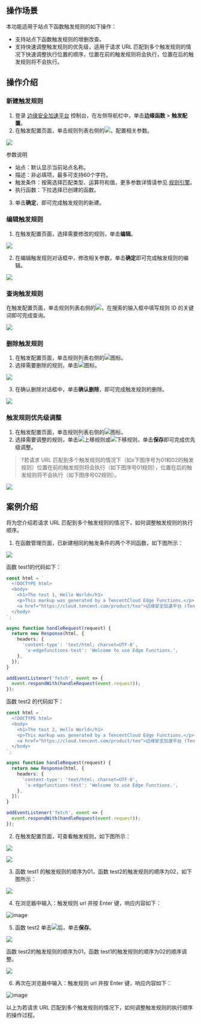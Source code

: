 ## 操作场景
本功能适用于站点下函数触发规则的如下操作：  
- 支持站点下函数触发规则的增删改查。  
- 支持快速调整触发规则的优先级，适用于请求 URL 匹配到多个触发规则的情况下快速调整执行位置的顺序，位置在前的触发规则将会执行，位置在后的触发规则将不会执行。  

## 操作介绍 
### 新建触发规则
1. 登录 [边缘安全加速平台](https://console.cloud.tencent.com/edgeone) 控制台，在左侧导航栏中，单击**边缘函数** > **触发配置**。
2. 在触发配置页面，单击规则列表右侧的![](https://qcloudimg.tencent-cloud.cn/raw/03f10b28b4a75b8cc534e433375ed0d2.png)，配置相关参数。

![](https://qcloudimg.tencent-cloud.cn/raw/077d9ffcfc3f2a8e9473a31705a6dfb1.png)

参数说明  
 - 站点：默认显示当前站点名称。  
 - 描述：非必填项，最多可支持60个字符。  
 - 触发条件：按需选择匹配类型、运算符和值，更多参数详情请参见 [规则引擎](https://cloud.tencent.com/document/product/1552/70901)。
 - 执行函数：下拉选择已创建的函数。  

3. 单击**确定**，即可完成触发规则的新建。    


### 编辑触发规则
1. 在触发配置页面，选择需要修改的规则，单击**编辑**。

![](https://qcloudimg.tencent-cloud.cn/raw/d56ddfd3aecbea41d30954bc42bc9e30.png)

2. 在编辑触发规则对话框中，修改相关参数，单击**确定**即可完成触发规则的编辑。  

![](https://qcloudimg.tencent-cloud.cn/raw/907ccee5dd72d5d2826e5a5a17794129.png)


### 查询触发规则
在触发配置页面，单击规则列表右侧的![](https://qcloudimg.tencent-cloud.cn/raw/cc51996cbb1a4eb77dfc9b452a88d7c0.png)，在搜索的输入框中填写规则 ID 的关键词即可完成查询。

![](https://qcloudimg.tencent-cloud.cn/raw/bea8feeedc907c335a0fec8ff0144c85.png)


### 删除触发规则
1. 在触发配置页面，单击规则列表右侧的![](https://qcloudimg.tencent-cloud.cn/raw/341a70c7c6f3c3770463fa7a3ef7c101.png)图标。
2. 选择需要删除的规则，单击![](https://qcloudimg.tencent-cloud.cn/raw/00b18e737c0759a826082e59ea95d5ad.png)图标。

![](https://qcloudimg.tencent-cloud.cn/raw/6d86865dea1667ba79dc18085c444e93.png)

3. 在确认删除对话框中，单击**确认删除**，即可完成触发规则的删除。

![](https://qcloudimg.tencent-cloud.cn/raw/bc0fbe58fdb9617a44984655a50aec09.png)


### 触发规则优先级调整
1. 在触发配置页面，单击规则列表右侧的![](https://qcloudimg.tencent-cloud.cn/raw/341a70c7c6f3c3770463fa7a3ef7c101.png)图标。
2. 选择需要调整的规则，单击![](https://qcloudimg.tencent-cloud.cn/raw/d07f725689d5f191c101504e40bea070.png)上移规则或![](https://qcloudimg.tencent-cloud.cn/raw/993e3ac84f60d1bec83bbeb2d2161ab1.png)下移规则，单击**保存**即可完成优先级调整。

>?若请求 URL 匹配到多个触发规则的情况下（如x下图序号为01和02的触发规则）位置在前的触发规则将会执行（如下图序号01规则），位置在后的触发规则将不会执行（如下图序号02规则）。

![](https://qcloudimg.tencent-cloud.cn/raw/0a87d9f50bff98b324b182fa91a388a3.png)



## 案例介绍
将为您介绍若请求 URL 匹配到多个触发规则的情况下，如何调整触发规则的执行顺序。
1. 在函数管理页面，已新建相同的触发条件的两个不同函数，如下图所示：

![](https://qcloudimg.tencent-cloud.cn/raw/444b969edb979e7ebe621f5193f95922.png)

函数 test1的代码如下：

```typescript
const html = `
  <!DOCTYPE html>
  <body>
    <h1>The test 1, Hello World</h1>
    <p>This markup was generated by a TencentCloud Edge Functions.</p>
    <a href="https://cloud.tencent.com/product/teo">边缘安全加速平台 (TencentCloud EdgeOne)</a>
  </body>
`;

async function handleRequest(request) {
  return new Response(html, {
    headers: {
      'content-type': 'text/html; charset=UTF-8',
       'x-edgefunctions-test': 'Welcome to use Edge Functions.',
    },
  });
}

addEventListener('fetch', event => {
  event.respondWith(handleRequest(event.request));
});
```

函数 test2 的代码如下：

```typescript
const html = `
  <!DOCTYPE html>
  <body>
    <h1>The test 2, Hello World</h1>
    <p>This markup was generated by a TencentCloud Edge Functions.</p>
    <a href="https://cloud.tencent.com/product/teo">边缘安全加速平台 (TencentCloud EdgeOne)</a>
  </body>
`;

async function handleRequest(request) {
  return new Response(html, {
    headers: {
      'content-type': 'text/html; charset=UTF-8',
       'x-edgefunctions-test': 'Welcome to use Edge Functions.',
    },
  });
}

addEventListener('fetch', event => {
  event.respondWith(handleRequest(event.request));
});   
```

2. 在触发配置页面，可查看触发规则，如下图所示：

![](https://qcloudimg.tencent-cloud.cn/raw/761a354c8a1ce26d1bb8e435dbe37450.png)

![](https://qcloudimg.tencent-cloud.cn/raw/d18e0a74ed90e8ef0e934feef19ba1dd.png)

3. 函数 test1 的触发规则的顺序为01，函数 test2的触发规则的顺序为02，如下图所示：  

![](https://qcloudimg.tencent-cloud.cn/raw/229610464bede197121ab3a2ebf85bef.png)

4. 在浏览器中输入：触发规则 url 并按 Enter 键，响应内容如下：

![image](https://user-images.githubusercontent.com/117053395/208013037-cc21572f-2dd1-4f5e-828c-76a735c34651.png)   

5. 函数 test2 单击![](https://qcloudimg.tencent-cloud.cn/raw/d07f725689d5f191c101504e40bea070.png)后，单击**保存**。

![](https://qcloudimg.tencent-cloud.cn/raw/c071a118707d13574e20956c9aab93d3.png)

函数 test2的触发规则的顺序为01，函数 test1的触发规则的顺序为02的顺序调整。  

![](https://qcloudimg.tencent-cloud.cn/raw/484f4f4441f14cc140f0669f32b0973a.png)

6. 再次在浏览器中输入：触发规则 url 并按 Enter 键，响应内容如下：

![image](https://user-images.githubusercontent.com/117053395/208012978-a05422d6-6476-4c5a-b63c-1b4a339f12b1.png)    

以上为若请求 URL 匹配到多个触发规则的情况下，如何调整触发规则的执行顺序的操作过程。

